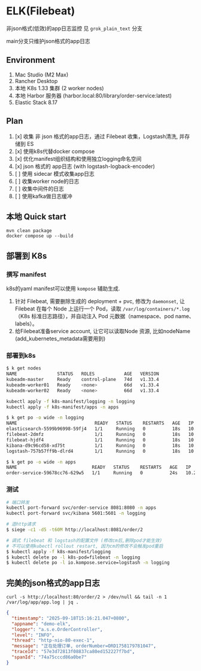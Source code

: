 
# ELK(Filebeat)

非json格式(低效)的app日志监控 见 `grok_plain_text` 分支

main分支只维护json格式的app日志

## Environment
1. Mac Studio (M2 Max)
2. Rancher Desktop
3. 本地 K8s 1.33 集群 (2 worker nodes)
4. 本地 Harbor 服务器 (harbor.local:80/library/order-service:latest)
5. Elastic Stack 8.17

## Plan
1. [x] 收集 非 json 格式的app日志，通过 Filebeat 收集，Logstash清洗, 并存储到 ES
2. [x] 使用k8s代替docker compose
3. [x] 优化manifest组织结构和使用独立logging命名空间
4. [x] json 格式的 app日志 (with logstash-logback-encoder)
5. [ ] 使用 sidecar 模式收集app日志
6. [ ] 收集worker node的日志
7. [ ] 收集中间件的日志
8. [ ] 使用kafka做日志缓冲

## 本地 Quick start
```shell
mvn clean package
docker compose up --build   
```

## 部署到 K8s

### 撰写 manifest
k8s的yaml manifest可以使用 `kompose` 辅助生成.

1. 针对 Filebeat, 需要删除生成的 deployment + pvc, 修改为 `daemonset`, 让 Filebeat 在每个 Node 上运行一个 Pod，读取 `/var/log/containers/*.log`（K8s 标准日志路径），并自动注入 Pod 元数据（namespace、pod name、labels）。
2. 给Filebeat准备service account, 让它可以读取Node 资源, 比如nodeName (add_kubernetes_metadata需要用到)


### 部署到k8s

```sh
$ k get nodes
NAME               STATUS   ROLES           AGE   VERSION
kubeadm-master     Ready    control-plane   74d   v1.33.4
kubeadm-worker01   Ready    <none>          66d   v1.33.4
kubeadm-worker02   Ready    <none>          66d   v1.33.4

kubectl apply -f k8s-manifest/logging -n logging
kubectl apply -f k8s-manifest/apps -n apps

$ k get po -o wide -n logging
NAME                             READY   STATUS    RESTARTS   AGE   IP             NODE               
elasticsearch-5599b96998-59fj4   1/1     Running   0          18s   10.244.1.220   kubeadm-worker01  
filebeat-2dmfz                   1/1     Running   0          18s   10.244.1.217   kubeadm-worker01 
filebeat-hjdf4                   1/1     Running   0          18s   10.244.2.164   kubeadm-worker02
kibana-d9c96cd58-xd75t           1/1     Running   0          18s   10.244.2.165   kubeadm-worker02 
logstash-757b57ff9b-dlrd4        1/1     Running   0          18s   10.244.1.218   kubeadm-worker01

$ k get po -o wide -n apps
NAME                            READY   STATUS    RESTARTS   AGE   IP             NODE             
order-service-59678cc76-629w5   1/1     Running   0          24s   10.244.2.166   kubeadm-worker02
```

### 测试

```sh
# 端口转发
kubectl port-forward svc/order-service 8081:8080 -n apps
kubectl port-forward svc/kibana 5601:5601 -n logging

# 造http请求
$ siege -c1 -d5 -t60M http://localhost:8081/order/2

# 调式 filebeat 和 logstash的配置文件 (修改cm后,删除pod才能生效)
# 不可以使用kubectl rollout restart, 因为cm的修改不会触发pod重启
$ kubectl apply -f k8s-manifest/logging
$ kubectl delete po -l k8s-pod=filebeat -n logging
$ kubectl delete po -l io.kompose.service=logstash -n logging
```

## 完美的json格式的app日志

```shell
curl -s http://localhost:80/order/2 > /dev/null && tail -n 1 /var/log/app/app.log | jq .
```

```json
{
  "timestamp": "2025-09-18T15:16:21.047+0800",
  "appname": "demo-elk",
  "logger": "a.s.e.OrderController",
  "level": "INFO",
  "thread": "http-nio-80-exec-1",
  "message": "正在处理订单, orderNumber=ORD1758179781047",
  "traceId": "57e3d72813f08837ca80ed152227f7bd",
  "spanId": "74a75cccd86a0be7"
}
```